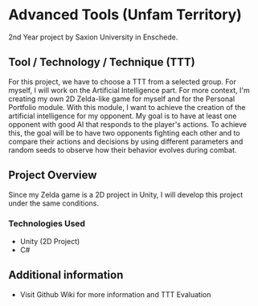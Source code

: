 # Advanced Tools (Unfam Territory)

2nd Year project by Saxion University in Enschede.

## Tool / Technology / Technique (TTT)

For this project, we have to choose a TTT from a selected group. For myself, I will work on the Artificial Intelligence part. For more context, I'm creating my own 2D Zelda-like game for myself and for the Personal Portfolio module. With this module, I want to achieve the creation of the artificial intelligence for my opponent. My goal is to have at least one opponent with good AI that responds to the player's actions.
To achieve this, the goal will be to have two opponents fighting each other and to compare their actions and decisions by using different parameters and random seeds to observe how their behavior evolves during combat.

## Project Overview

Since my Zelda game is a 2D project in Unity, I will develop this project under the same conditions.

### Technologies Used
- Unity (2D Project)
- C#

## Additional information

- Visit Github Wiki for more information and TTT Evaluation